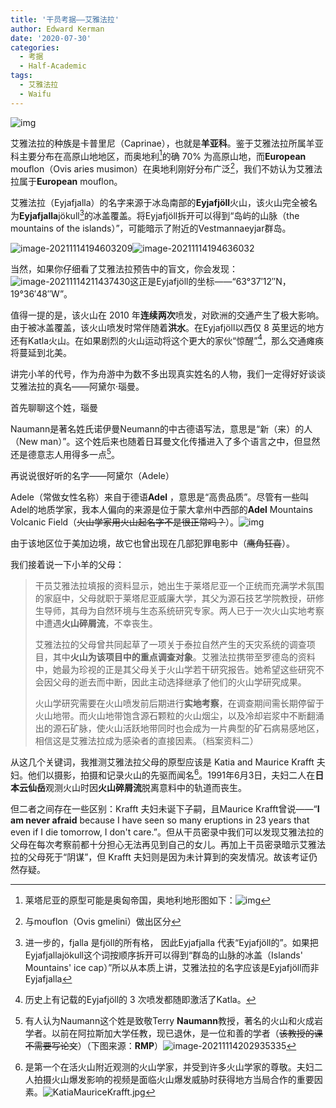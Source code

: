 ```yaml
---
title: '干员考据——艾雅法拉'
author: Edward Kerman
date: '2020-07-30'
categories:
  - 考据
  - Half-Academic
tags:
  - 艾雅法拉
  - Waifu
---
```


![img](https://tva1.sinaimg.cn/large/008i3skNgy1gwew5v4is5j30u00u0jwo.jpg)

艾雅法拉的种族是卡普里尼（Caprinae），也就是**羊亚科**。鉴于艾雅法拉所属羊亚科主要分布在高原山地地区，而奥地利[^5]的确 70% 为高原山地，而**European** mouflon（Ovis aries musimon）在奥地利刚好分布广泛[^1]，我们不妨认为艾雅法拉属于**European** mouflon。

[^1]: 与mouflon（Ovis gmelini）做出区分
[^5]: 莱塔尼亚的原型可能是奥匈帝国，奥地利地形图如下：![img](https://tva1.sinaimg.cn/large/008i3skNgy1gwezkvbtppj30m80fogrs.jpg)

艾雅法拉（Eyjafjalla）的名字来源于冰岛南部的**Eyjafjöll**火山，该火山完全被名为**Eyjafjalla**jökull[^3]的冰盖覆盖。将Eyjafjöll拆开可以得到“岛屿的山脉（the mountains of the islands）”，可能暗示了附近的Vestmannaeyjar群岛。

![image-20211114194603209](https://tva1.sinaimg.cn/large/008i3skNgy1gwex387v89j30so03qq35.jpg)![image-20211114194636032](https://tva1.sinaimg.cn/large/008i3skNgy1gwex3slylcj311o06w3z6.jpg)

[^3]: 进一步的，fjalla 是fjöll的所有格， 因此Eyjafjalla 代表“Eyjafjöll的”。如果把Eyjafjallajökull这个词按顺序拆开可以得到“群岛的山脉的冰盖（Islands' Mountains' ice cap）”所以从本质上讲，艾雅法拉的名字应该是Eyjafjöll而非Eyjafjalla

当然，如果你仔细看了艾雅法拉预告中的盲文，你会发现：![image-20211114211437430](https://tva1.sinaimg.cn/large/008i3skNgy1gwezndnnlmj30my03kmx8.jpg)这正是Eyjafjöll的坐标——“63°37′12″N，19°36′48″W”。

值得一提的是，该火山在 2010 年**连续两次**喷发，对欧洲的交通产生了极大影响。由于被冰盖覆盖，该火山喷发时常伴随着**洪水**。在Eyjafjöll以西仅 8 英里远的地方还有Katla火山。在如果剧烈的火山运动将这个更大的家伙“惊醒”[^4]，那么交通瘫痪将蔓延到北美。

[^4]: 历史上有记载的Eyjafjöll的 3 次喷发都随即激活了Katla。

讲完小羊的代号，作为舟游中为数不多出现真实姓名的人物，我们一定得好好谈谈艾雅法拉的真名——阿黛尔·瑙曼。

首先聊聊这个姓，瑙曼

Naumann是著名姓氏诺伊曼Neumann的中古德语写法，意思是“新（来）的人（New man）”。这个姓后来也随着日耳曼文化传播进入了多个语言之中，但显然还是德意志人用得多一点[^2]。

[^2]: 有人认为Naumann这个姓是致敬Terry **Naumann**教授，著名的火山和火成岩学者。以前在阿拉斯加大学任教，现已退休，是一位和善的学者（~~该教授的课不需要写论文~~）（下图来源：**RMP**）![image-20211114202935335](https://tva1.sinaimg.cn/large/008i3skNgy1gweycjhqejj30lq0kwwff.jpg)

再说说很好听的名字——阿黛尔（Adele）

Adele（常做女性名称）来自于德语**Adel** ，意思是“高贵品质”。尽管有一些叫Adel的地质学家，我本人偏向的来源是位于蒙大拿州中西部的**Adel** Mountains Volcanic Field（~~火山学家用火山起名字不是很正常吗？~~）。![img](https://tva1.sinaimg.cn/large/008i3skNgy1gweyq0mcf4j30u00wotc1.jpg)

由于该地区位于美加边境，故它也曾出现在几部犯罪电影中（~~鹰角狂喜~~）。

我们接着说一下小羊的父母：

> 干员艾雅法拉填报的资料显示，她出生于莱塔尼亚一个正统而充满学术氛围的家庭中，父母就职于莱塔尼亚威廉大学，其父为源石技艺学院教授，研修生导师，其母为自然环境与生态系统研究专家。两人已于一次火山实地考察中遭遇**火山碎屑流**，不幸丧生。
>
> 艾雅法拉的父母曾共同起草了一项关于泰拉自然产生的天灾系统的调查项目，其中**火山为该项目中的重点调查对象**。艾雅法拉携带至罗德岛的资料中，她最为珍视的正是其父母关于火山学若干研究报告。她希望这些研究不会因父母的逝去而中断，因此主动选择继承了他们的火山学研究成果。
>
> 火山学研究需要在火山喷发前后期进行**实地考察**，在调查期间需长期停留于火山地带。而火山地带饱含源石颗粒的火山烟尘，以及冷却岩浆中不断翻涌出的源石矿脉，使火山活跃地带同时也会成为一片典型的矿石病易感地区，相信这是艾雅法拉成为感染者的直接因素。（档案资料二）

从这几个关键词，我推测艾雅法拉父母的原型应该是 Katia and Maurice Krafft 夫妇。他们以摄影，拍摄和记录火山的先驱而闻名[^6]。1991年6月3日，夫妇二人在**日本云仙岳**观测火山时因**火山碎屑流**脱离意料中的轨道而丧生。

[^6]:  是第一个在活火山附近观测的火山学家，并受到许多火山学家的尊敬。夫妇二人拍摄火山爆发影响的视频是面临火山爆发威胁时获得地方当局合作的重要因素。![KatiaMauriceKrafft.jpg](https://tva1.sinaimg.cn/large/008i3skNgy1gwf01g1ti6j30dw08i74n.jpg)

但二者之间存在一些区别：Krafft 夫妇未诞下子嗣，且Maurice Krafft曾说——“**I am never afraid** because I have seen so many eruptions in 23 years that even if I die tomorrow, I don't care.”。但从干员密录中我们可以发现艾雅法拉的父母在每次考察前都十分担心无法再见到自己的女儿。再加上干员密录暗示艾雅法拉的父母死于“阴谋”，但 Krafft 夫妇则是因为未计算到的突发情况。故该考证仍然存疑。